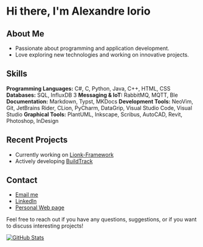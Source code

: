 # Hi there, I'm Alexandre Iorio

## About Me
- Passionate about programming and application development.
- Love exploring new technologies and working on innovative projects.

## Skills
**Programming Languages:** C#, C, Python, Java, C++, HTML, CSS
**Databases:** SQL, InfluxDB 3
**Messaging & IoT:** RabbitMQ, MQTT, Ble
**Documentation:** Markdown, Typst, MKDocs
**Development Tools:** NeoVim, Git, JetBrains Rider, CLion, PyCharm, DataGrip, Visual Studio Code, Visual Studio
**Graphical Tools:** PlantUML, Inkscape, Scribus, AutoCAD, Revit, Photoshop, InDesign

## Recent Projects
- Currently working on [Lionk-Framework](https://github.com/Lionk-Framework)
- Actively developing [BuildTrack](https://buildsitemanager.github.io/website)

## Contact
- [Email me](mailto:admin@aiorio.ch)
- [LinkedIn](https://ch.linkedin.com/in/alexandre-iorio-b7286a200)
- [Personal Web page](http://aiorio.ch)

Feel free to reach out if you have any questions, suggestions, or if you want to discuss interesting projects!

[![GitHub Stats](https://github-readme-stats.vercel.app/api?username=alexandreiorio&show_icons=true)](https://github.com/AlexandreIorio)
